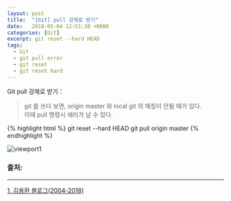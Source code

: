 ```yaml
---
layout: post
title:  "[Git] pull 강제로 받기"
date:   2018-05-04 12:51:30 +0800
categories: [Git]
excerpt: git reset --hard HEAD
tags:
  - Git
  - git pull error
  - git reset
  - git reset hard
---
```


Git pull 강제로 받기：

> git 를 쓰다 보면, origin master 와 local git 의 매칭이 안될 때가 있다. 
<br />이때 pull 명령시 에러가 날 수 있다.

{% highlight html %}
git reset --hard HEAD 
git pull origin master
{% endhighlight %}

![viewport1](https://i.imgur.com/GYCMndp.png)



### 출처:

---

[1. 김용환 블로그(2004-2018)](http://knight76.tistory.com/entry/git-pull-강제로-강제로-받기)


